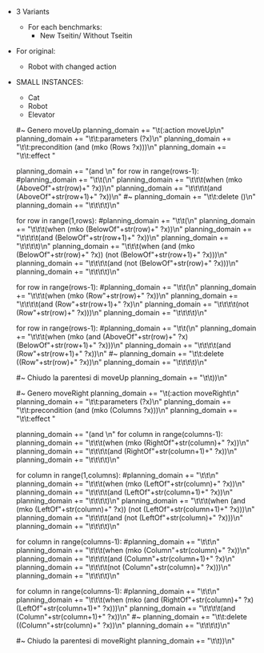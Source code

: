 * 3 Variants
    - For each benchmarks:
        - New Tseitin/ Without Tseitin

* For original:
    - Robot with changed action

* SMALL INSTANCES:
    - Cat
    - Robot
    - Elevator


	#~ Genero moveUp
	planning_domain += "\t(:action moveUp\n"
	planning_domain += "\t\t:parameters (?x)\n"
	planning_domain += "\t\t:precondition (and (mko (Rows ?x)))\n"
	planning_domain += "\t\t:effect "

	planning_domain += "(and \n"
	for row in range(rows-1):
		#planning_domain += "\t\t(\n"
		planning_domain += "\t\t\t(when (mko (AboveOf"+str(row)+" ?x))\n"
		planning_domain += "\t\t\t\t(and (AboveOf"+str(row+1)+" ?x))\n"
		#~ planning_domain += "\t\t:delete ()\n"
		planning_domain += "\t\t\t\t)\n"

	for row in range(1,rows):
		#planning_domain += "\t\t(\n"
		planning_domain += "\t\t\t(when (mko (BelowOf"+str(row)+" ?x))\n"
		planning_domain += "\t\t\t\t(and (BelowOf"+str(row+1)+" ?x))\n"
		planning_domain += "\t\t\t\t)\n"
		planning_domain += "\t\t\t(when (and (mko (BelowOf"+str(row)+" ?x)) (not (BelowOf"+str(row+1)+" ?x)))\n"
		planning_domain += "\t\t\t\t(and (not (BelowOf"+str(row)+" ?x)))\n"
		planning_domain += "\t\t\t\t)\n"

	for row in range(rows-1):
		#planning_domain += "\t\t(\n"
		planning_domain += "\t\t\t(when (mko (Row"+str(row)+" ?x))\n"
		planning_domain += "\t\t\t\t(and (Row"+str(row+1)+" ?x)\n"
		planning_domain += "\t\t\t\t(not (Row"+str(row)+" ?x)))\n"
		planning_domain += "\t\t\t\t)\n"

	for row in range(rows-1):
		#planning_domain += "\t\t(\n"
		planning_domain += "\t\t\t(when (mko (and (AboveOf"+str(row)+" ?x) (BelowOf"+str(row+1)+" ?x)))\n"
		planning_domain += "\t\t\t\t(and (Row"+str(row+1)+" ?x))\n"
		#~ planning_domain += "\t\t:delete ((Row"+str(row)+" ?x))\n"
		planning_domain += "\t\t\t\t)\n"

	#~ Chiudo la parentesi di moveUp
	planning_domain += "\t\t))\n"


    #~ Genero moveRight
	planning_domain += "\t(:action moveRight\n"
	planning_domain += "\t\t:parameters (?x)\n"
	planning_domain += "\t\t:precondition (and (mko (Columns ?x)))\n"
	planning_domain += "\t\t:effect "

	planning_domain += "(and \n"
	for column in range(columns-1):
		planning_domain += "\t\t\t(when (mko (RightOf"+str(column)+" ?x))\n"
		planning_domain += "\t\t\t\t(and (RightOf"+str(column+1)+" ?x))\n"
		planning_domain += "\t\t\t\t)\n"

	for column in range(1,columns):
		#planning_domain += "\t\t\n"
		planning_domain += "\t\t\t(when (mko (LeftOf"+str(column)+" ?x))\n"
		planning_domain += "\t\t\t\t(and (LeftOf"+str(column+1)+" ?x))\n"
		planning_domain += "\t\t\t\t)\n"
		planning_domain += "\t\t\t(when (and (mko (LeftOf"+str(column)+" ?x)) (not (LeftOf"+str(column+1)+" ?x)))\n"
		planning_domain += "\t\t\t\t(and (not (LeftOf"+str(column)+" ?x)))\n"
		planning_domain += "\t\t\t\t)\n"

	for column in range(columns-1):
		#planning_domain += "\t\t\n"
		planning_domain += "\t\t\t(when (mko (Column"+str(column)+" ?x))\n"
		planning_domain += "\t\t\t\t(and (Column"+str(column+1)+" ?x)\n"
		planning_domain += "\t\t\t\t(not (Column"+str(column)+" ?x)))\n"
		planning_domain += "\t\t\t\t)\n"

	for column in range(columns-1):
		#planning_domain += "\t\t\n"
		planning_domain += "\t\t\t(when (mko (and (RightOf"+str(column)+" ?x) (LeftOf"+str(column+1)+" ?x)))\n"
		planning_domain += "\t\t\t\t(and (Column"+str(column+1)+" ?x))\n"
		#~ planning_domain += "\t\t:delete ((Column"+str(column)+" ?x))\n"
		planning_domain += "\t\t\t\t)\n"

	#~ Chiudo la parentesi di moveRight
	planning_domain += "\t\t))\n"
